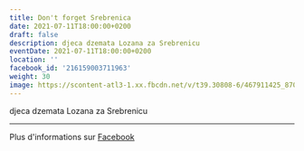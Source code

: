 ```yaml
---
title: Don't forget Srebrenica
date: 2021-07-11T18:00:00+0200
draft: false
description: djeca dzemata Lozana za Srebrenicu
eventDate: 2021-07-11T18:00:00+0200
location: ''
facebook_id: '216159003711963'
weight: 30
image: https://scontent-atl3-1.xx.fbcdn.net/v/t39.30808-6/467911425_8702124949883247_8451066247417132989_n.jpg?_nc_cat=103&ccb=1-7&_nc_sid=9e60e4&_nc_ohc=6yEuj3604zwQ7kNvwHkdOPF&_nc_oc=AdnXqJKx7hFeKSIo1mNISLNqBKkx3-U_mbBtndPOrZ6wBUjk9dFBAVUMJJVzjvZdC1o&_nc_zt=23&_nc_ht=scontent-atl3-1.xx&edm=ABTKTjYEAAAA&_nc_gid=B6NjQy9hy1Rq6uqoKLGNhw&oh=00_AfeqhnvnbDMmwq_cBVTpRdqyECJYEVTT8Vv1jmo5xkfmXg&oe=68EF7E19
---
```


djeca dzemata Lozana za Srebrenicu

---

Plus d'informations sur [Facebook](https://facebook.com/events/216159003711963)
